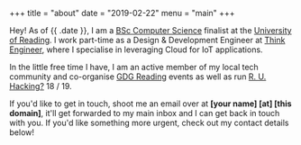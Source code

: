 +++
title = "about"
date = "2019-02-22"
menu = "main"
+++

Hey! As of {{ .date }}, I am a [BSc Computer Science](http://www.reading.ac.uk/computer-science/) 
finalist at the [University of Reading](http://reading.ac.uk). 
I work part-time as a Design & Development Engineer at [Think Engineer](http://think-engineer.com), 
where I specialise in leveraging Cloud for IoT applications.

In the little free time I have, I am an active member of my local tech community and co-organise [GDG Reading](https://meetup.com/GDG-Reading-Thames-Valley/) events as well as run [R. U. Hacking?](https://ruhacking.me) 18 / 19.

If you'd like to get in touch, shoot me an email over at **[your name] [at] [this domain]**, 
it'll get forwarded to my main inbox and I can get back in touch with you.
If you'd like something more urgent, check out my contact details below!